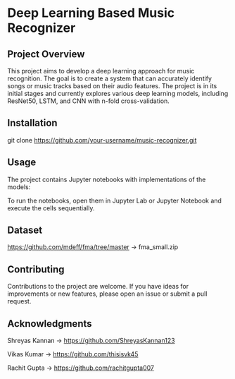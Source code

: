 # Deep Learning Based Music Recognizer

## Project Overview

This project aims to develop a deep learning approach for music recognition. The goal is to create a system that can accurately identify songs or music tracks based on their audio features. The project is in its initial stages and currently explores various deep learning models, including ResNet50, LSTM, and CNN with n-fold cross-validation.

## Installation

git clone https://github.com/your-username/music-recognizer.git

## Usage

The project contains Jupyter notebooks with implementations of the models:

To run the notebooks, open them in Jupyter Lab or Jupyter Notebook and execute the cells sequentially.

## Dataset
https://github.com/mdeff/fma/tree/master -> fma_small.zip

## Contributing

Contributions to the project are welcome. If you have ideas for improvements or new features, please open an issue or submit a pull request.

## Acknowledgments
Shreyas Kannan -> https://github.com/ShreyasKannan123

Vikas Kumar -> https://github.com/thisisvk45

Rachit Gupta -> https://github.com/rachitgupta007
